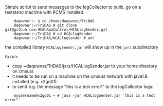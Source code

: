 Simple script to send messages to the logCollector 
to build, go on a teststand machine with RCMS installed:
```
    daqowner:~ $ cd /home/daqowner/TriDAS
    daqowner:~/TriDAS # git clone git@github.com:HCALRunControl/HCALlogSender.git
    daqowner:~/TriDAS # cd HCALlogSender
    daqowner:~/TriDAS/HCALlogSender # ant
```
  the compiled library `HCALlogSender.jar` will show up in the `jars` subdirectory
 
  to run:
  * copy ~daqowner/TriDAS/jars/HCALlogSender.jar to your home directory on cmsusr.
  * it needs to be run on a machine on the cmsusr network with java1.8 installed (e.g. x2go01).
  * to send e.g. the message "this is a test error!" to the logCollector logs:
```
    myusername@x2go01 ~ # java -jar HCALlogSender.jar 'this is a test error!'
```
